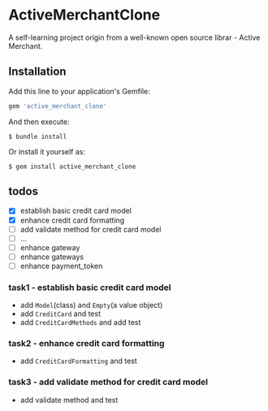 # ActiveMerchantClone

A self-learning project origin from a well-known open source librar - Active Merchant.
## Installation

Add this line to your application's Gemfile:

```ruby
gem 'active_merchant_clone'
```

And then execute:

    $ bundle install

Or install it yourself as:

    $ gem install active_merchant_clone

## todos

- [x] establish basic credit card model
- [x] enhance credit card formatting
- [ ] add validate method for credit card model
- [ ] ...
- [ ] enhance gateway
- [ ] enhance gateways
- [ ] enhance payment_token
### task1 - establish basic credit card model
- add `Model`(class) and `Empty`(a value object)
- add `CreditCard` and test
- add `CreditCardMethods` and add test

### task2 - enhance credit card formatting
- add `CreditCardFormatting` and test

### task3 - add validate method for credit card model
- add validate method and test
